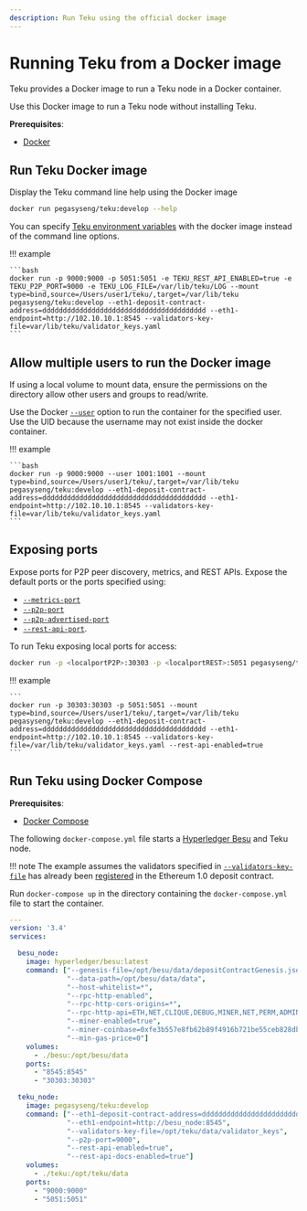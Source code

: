 ```yaml
---
description: Run Teku using the official docker image
---
```


# Running Teku from a Docker image

Teku provides a Docker image to run a Teku node in a Docker container.

Use this Docker image to run a Teku node without installing Teku.

**Prerequisites**:

* [Docker](https://docs.docker.com/install/)

## Run Teku Docker image

Display the Teku command line help using the Docker image

```bash
docker run pegasyseng/teku:develop --help
```

You can specify
[Teku environment variables](../../Reference/CLI/CLI-Syntax.md#teku-environment-variables) with the
docker image instead of the command line options.

!!! example

    ```bash
    docker run -p 9000:9000 -p 5051:5051 -e TEKU_REST_API_ENABLED=true -e TEKU_P2P_PORT=9000 -e TEKU_LOG_FILE=/var/lib/teku/LOG --mount type=bind,source=/Users/user1/teku/,target=/var/lib/teku pegasyseng/teku:develop --eth1-deposit-contract-address=dddddddddddddddddddddddddddddddddddddddd --eth1-endpoint=http://102.10.10.1:8545 --validators-key-file=var/lib/teku/validator_keys.yaml
    ```

## Allow multiple users to run the Docker image

If using a local volume  to mount data, ensure the permissions on the directory allow other
users and groups to read/write.

Use the Docker [`--user`](https://docs.docker.com/engine/reference/commandline/run/) option to run
the container for the specified user. Use the UID because the username may not exist inside the
docker container.

!!! example

    ```bash
    docker run -p 9000:9000 --user 1001:1001 --mount type=bind,source=/Users/user1/teku/,target=/var/lib/teku pegasyseng/teku:develop --eth1-deposit-contract-address=dddddddddddddddddddddddddddddddddddddddd --eth1-endpoint=http://102.10.10.1:8545 --validators-key-file=var/lib/teku/validator_keys.yaml
    ```

## Exposing ports

Expose ports for P2P peer discovery, metrics, and REST APIs. Expose the default ports or the ports
specified using:

* [`--metrics-port`](../../Reference/CLI/CLI-Syntax.md#metrics-port)
* [`--p2p-port`](../../Reference/CLI/CLI-Syntax.md#p2p-port)
* [`--p2p-advertised-port`](../../Reference/CLI/CLI-Syntax.md#p2p-advertised-port)
* [`--rest-api-port`](../../Reference/CLI/CLI-Syntax.md#rest-api-port).

To run Teku exposing local ports for access:

```bash
docker run -p <localportP2P>:30303 -p <localportREST>:5051 pegasyseng/teku:develop --eth1-deposit-contract-address=<contractAddress> --eth1-endpoint=<URL> --validators-key-file=<FILE> --rest-api-enabled=true
```

!!! example

    ```
    docker run -p 30303:30303 -p 5051:5051 --mount type=bind,source=/Users/user1/teku/,target=/var/lib/teku pegasyseng/teku:develop --eth1-deposit-contract-address=dddddddddddddddddddddddddddddddddddddddd --eth1-endpoint=http://102.10.10.1:8545 --validators-key-file=/var/lib/teku/validator_keys.yaml --rest-api-enabled=true
    ```

## Run Teku using Docker Compose

**Prerequisites**:

* [Docker Compose](https://docs.docker.com/compose/)

The following `docker-compose.yml` file starts a [Hyperledger Besu] and Teku node.

!!! note
    The example assumes the validators specified in [`--validators-key-file`](../../Reference/CLI/CLI-Syntax.md#validators-key-file) has already been
    [registered](Register-Validators.md) in the Ethereum 1.0 deposit contract.

Run `docker-compose up` in the directory containing the `docker-compose.yml` file
to start the container.

```yaml
---
version: '3.4'
services:

  besu_node:
    image: hyperledger/besu:latest
    command: ["--genesis-file=/opt/besu/data/depositContractGenesis.json",
              "--data-path=/opt/besu/data/data",
              "--host-whitelist=*",
              "--rpc-http-enabled",
              "--rpc-http-cors-origins=*",
              "--rpc-http-api=ETH,NET,CLIQUE,DEBUG,MINER,NET,PERM,ADMIN,EEA,TXPOOL,PRIV,WEB3",
              "--miner-enabled=true",
              "--miner-coinbase=0xfe3b557e8fb62b89f4916b721be55ceb828dbd73",
              "--min-gas-price=0"]
    volumes:
      - ./besu:/opt/besu/data
    ports:
      - "8545:8545"
      - "30303:30303"

  teku_node:
    image: pegasyseng/teku:develop
    command: ["--eth1-deposit-contract-address=dddddddddddddddddddddddddddddddddddddddd",
              "--eth1-endpoint=http://besu_node:8545",
              "--validators-key-file=/opt/teku/data/validator_keys",
              "--p2p-port=9000",
              "--rest-api-enabled=true",
              "--rest-api-docs-enabled=true"]
    volumes:
      - ./teku:/opt/teku/data
    ports:
      - "9000:9000"
      - "5051:5051"
```

<!-- Links -->
[Hyperledger Besu]: https://besu.hyperledger.org/en/stable/

